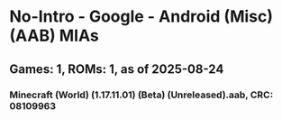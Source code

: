 # No-Intro - Google - Android (Misc) (AAB) MIAs
## Games: 1, ROMs: 1, as of 2025-08-24

### Minecraft (World) (1.17.11.01) (Beta) (Unreleased).aab, CRC: 08109963
